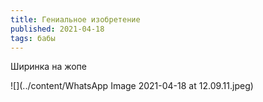 ```yaml
---
title: Гениальное изобретение
published: 2021-04-18
tags: бабы
---
```


Ширинка на жопе

![](../content/WhatsApp Image 2021-04-18 at 12.09.11.jpeg)
